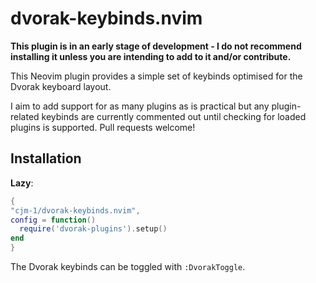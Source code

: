 # dvorak-keybinds.nvim
**This plugin is in an early stage of development - I do not recommend installing it unless you are intending to
add to it and/or contribute.**

This Neovim plugin provides a simple set of keybinds optimised for the Dvorak keyboard layout.

I aim to add support for as many plugins as is practical but any plugin-related keybinds are
currently commented out until checking for loaded plugins is supported. Pull requests welcome!

## Installation
**Lazy**:
```lua
{
"cjm-1/dvorak-keybinds.nvim",
config = function()
  require('dvorak-plugins').setup()
end
}
```

The Dvorak keybinds can be toggled with `:DvorakToggle`.
